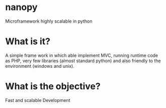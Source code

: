 # nanopy
Microframework highly scalable in python



# What is it?

A simple frame work in which able implement MVC, running runtime code as PHP, very few libraries (almost standard python) and also friendly to the environment (windows and unix).


# What is the objective?

Fast and scalable Development
